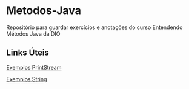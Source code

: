 # Metodos-Java

Repositório para guardar exercícios e anotações do curso Entendendo Métodos Java da DIO

## Links Úteis

[Exemplos PrintStream](https://docs.oracle.com/javase/7/docs/api/java/io/PrintStream.html)

[Exemplos String](https://docs.oracle.com/javase/7/docs/api/java/lang/String.html)
